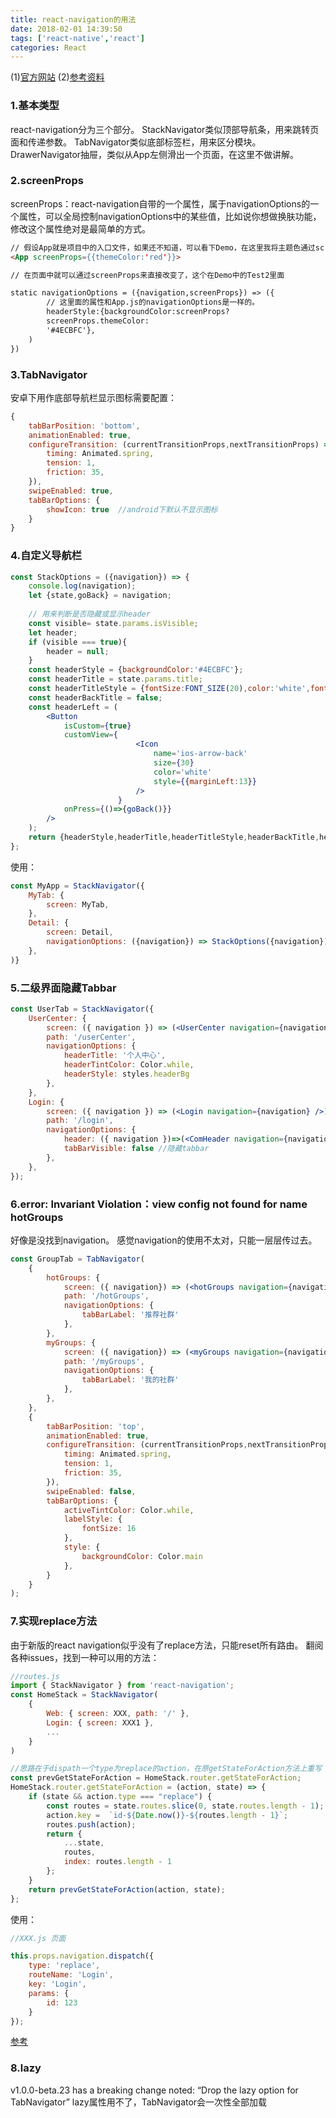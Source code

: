 ```yaml
---
title: react-navigation的用法
date: 2018-02-01 14:39:50
tags: ['react-native','react']
categories: React
---
```


(1)[官方网站](https://reactnavigation.org)
(2)[参考资料](https://www.jianshu.com/p/2f575cc35780)
### 1.基本类型
react-navigation分为三个部分。
StackNavigator类似顶部导航条，用来跳转页面和传递参数。
TabNavigator类似底部标签栏，用来区分模块。
DrawerNavigator抽屉，类似从App左侧滑出一个页面，在这里不做讲解。


### 2.screenProps
screenProps：react-navigation自带的一个属性，属于navigationOptions的一个属性，可以全局控制navigationOptions中的某些值，比如说你想做换肤功能，修改这个属性绝对是最简单的方式。
```html
// 假设App就是项目中的入口文件，如果还不知道，可以看下Demo，在这里我将主题色通过screenProps属性修改成'red'
<App screenProps={{themeColor:'red'}}>

// 在页面中就可以通过screenProps来直接改变了，这个在Demo中的Test2里面

static navigationOptions = ({navigation,screenProps}) => ({
        // 这里面的属性和App.js的navigationOptions是一样的。
		headerStyle:{backgroundColor:screenProps?
		screenProps.themeColor:
		'#4ECBFC'},
    )
})

```

### 3.TabNavigator
安卓下用作底部导航栏显示图标需要配置：
```javascript
{
	tabBarPosition: 'bottom',
	animationEnabled: true,
	configureTransition: (currentTransitionProps,nextTransitionProps) => ({
		timing: Animated.spring,
		tension: 1,
		friction: 35,
	}),
	swipeEnabled: true,
	tabBarOptions: {
		showIcon: true  //android下默认不显示图标
	}
}
```

### 4.自定义导航栏
```jsx harmony
const StackOptions = ({navigation}) => {
    console.log(navigation);
    let {state,goBack} = navigation;
    
    // 用来判断是否隐藏或显示header
    const visible= state.params.isVisible;
    let header;
    if (visible === true){
        header = null;
    }
    const headerStyle = {backgroundColor:'#4ECBFC'};
    const headerTitle = state.params.title;
    const headerTitleStyle = {fontSize:FONT_SIZE(20),color:'white',fontWeight:'500'}
    const headerBackTitle = false;
    const headerLeft = (
        <Button
            isCustom={true}
            customView={
                            <Icon
                                name='ios-arrow-back'
                                size={30}
                                color='white'
                                style={{marginLeft:13}}
                            />
                        }
            onPress={()=>{goBack()}}
        />
    );
    return {headerStyle,headerTitle,headerTitleStyle,headerBackTitle,headerLeft,header}
};

```
使用：
```jsx harmony
const MyApp = StackNavigator({
    MyTab: {
        screen: MyTab,
    },
    Detail: {
        screen: Detail,
        navigationOptions: ({navigation}) => StackOptions({navigation})
    },
)}
```

### 5.二级界面隐藏Tabbar
```jsx harmony
const UserTab = StackNavigator({
	UserCenter: {
		screen: ({ navigation }) => (<UserCenter navigation={navigation} />),
		path: '/userCenter',
		navigationOptions: {
			headerTitle: '个人中心',
			headerTintColor: Color.while,
			headerStyle: styles.headerBg
		},
	},
	Login: {
		screen: ({ navigation }) => (<Login navigation={navigation} />),
		path: '/login',
		navigationOptions: {
			header: ({ navigation })=>(<ComHeader navigation={navigation} title="登陆"/>),
			tabBarVisible: false //隐藏tabbar
		},
	},
});
```

### 6.error: Invariant Violation：view config not found for name hotGroups
好像是没找到navigation。
感觉navigation的使用不太对，只能一层层传过去。
````jsx harmony
const GroupTab = TabNavigator(
	{
		hotGroups: {
			screen: ({ navigation}) => (<hotGroups navigation={navigation} />),
			path: '/hotGroups',
			navigationOptions: {
				tabBarLabel: '推荐社群'
			},
		},
		myGroups: {
			screen: ({ navigation}) => (<myGroups navigation={navigation} />),
			path: '/myGroups',
			navigationOptions: {
				tabBarLabel: '我的社群'
			},
		},
	},
	{
		tabBarPosition: 'top',
		animationEnabled: true,
		configureTransition: (currentTransitionProps,nextTransitionProps) => ({
			timing: Animated.spring,
			tension: 1,
			friction: 35,
		}),
		swipeEnabled: false,
		tabBarOptions: {
			activeTintColor: Color.while,
			labelStyle: {
				fontSize: 16
			},
			style: {
				backgroundColor: Color.main
			},
		}
	}
);
````

### 7.实现replace方法
由于新版的react navigation似乎没有了replace方法，只能reset所有路由。
翻阅各种issues，找到一种可以用的方法：
```jsx harmony
//routes.js
import { StackNavigator } from 'react-navigation';
const HomeStack = StackNavigator(
	{
		Web: { screen: XXX, path: '/' },
		Login: { screen: XXX1 },
		...
	}
)

//思路在于dispath一个type为replace的action，在原getStateForAction方法上重写
const prevGetStateForAction = HomeStack.router.getStateForAction;
HomeStack.router.getStateForAction = (action, state) => {
	if (state && action.type === "replace") {
		const routes = state.routes.slice(0, state.routes.length - 1);
		action.key =  `id-${Date.now()}-${routes.length - 1}`;
		routes.push(action);
		return {
			...state,
			routes,
			index: routes.length - 1
		};
	}
	return prevGetStateForAction(action, state);
};

```
使用：
```jsx harmony
//XXX.js 页面

this.props.navigation.dispatch({
	type: 'replace',
	routeName: 'Login',
	key: 'Login',
	params: {
		id: 123
	}
});
```

[参考](https://github.com/react-navigation/react-navigation/issues/802)


### 8.lazy
v1.0.0-beta.23 has a breaking change noted: “Drop the lazy option for TabNavigator”
lazy属性用不了，TabNavigator会一次性全部加载




